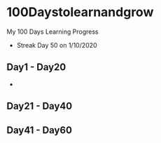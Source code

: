 # 100Daystolearnandgrow
My 100 Days Learning Progress

- Streak Day 50 on 1/10/2020

## Day1 - Day20 

-

## Day21 - Day40


## Day41 - Day60
